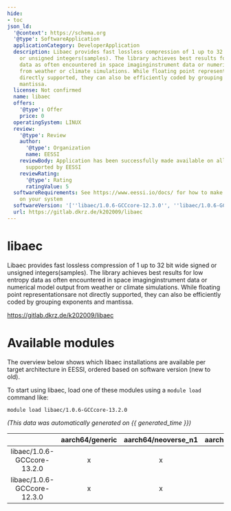 ```yaml
---
hide:
- toc
json_ld:
  '@context': https://schema.org
  '@type': SoftwareApplication
  applicationCategory: DeveloperApplication
  description: Libaec provides fast lossless compression of 1 up to 32 bit wide signed
    or unsigned integers(samples). The library achieves best results for low entropy
    data as often encountered in space imaginginstrument data or numerical model output
    from weather or climate simulations. While floating point representationsare not
    directly supported, they can also be efficiently coded by grouping exponents and
    mantissa.
  license: Not confirmed
  name: libaec
  offers:
    '@type': Offer
    price: 0
  operatingSystem: LINUX
  review:
    '@type': Review
    author:
      '@type': Organization
      name: EESSI
    reviewBody: Application has been successfully made available on all architectures
      supported by EESSI
    reviewRating:
      '@type': Rating
      ratingValue: 5
  softwareRequirements: See https://www.eessi.io/docs/ for how to make EESSI available
    on your system
  softwareVersion: '[''libaec/1.0.6-GCCcore-12.3.0'', ''libaec/1.0.6-GCCcore-13.2.0'']'
  url: https://gitlab.dkrz.de/k202009/libaec
---
```


libaec
======


Libaec provides fast lossless compression of 1 up to 32 bit wide signed or unsigned integers(samples). The library achieves best results for low entropy data as often encountered in space imaginginstrument data or numerical model output from weather or climate simulations. While floating point representationsare not directly supported, they can also be efficiently coded by grouping exponents and mantissa.

https://gitlab.dkrz.de/k202009/libaec
# Available modules


The overview below shows which libaec installations are available per target architecture in EESSI, ordered based on software version (new to old).

To start using libaec, load one of these modules using a `module load` command like:

```shell
module load libaec/1.0.6-GCCcore-13.2.0
```

*(This data was automatically generated on {{ generated_time }})*  

| |aarch64/generic|aarch64/neoverse_n1|aarch64/neoverse_v1|aarch64/nvidia|x86_64/generic|x86_64/amd/zen2|x86_64/amd/zen3|x86_64/amd/zen4|x86_64/intel/haswell|x86_64/intel/sapphirerapids|x86_64/intel/skylake_avx512|
| :---: | :---: | :---: | :---: | :---: | :---: | :---: | :---: | :---: | :---: | :---: | :---: |
|libaec/1.0.6-GCCcore-13.2.0|x|x|x|-|x|x|x|x|x|x|x|
|libaec/1.0.6-GCCcore-12.3.0|x|x|x|-|x|x|x|x|x|x|x|
